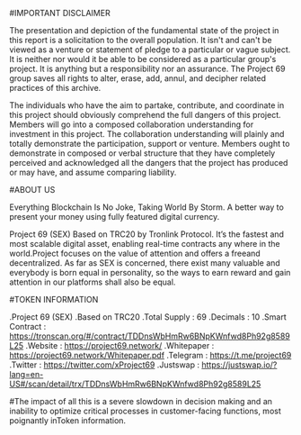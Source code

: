 #IMPORTANT DISCLAIMER

The presentation and depiction of the fundamental state of the project in this report is a solicitation to the overall population. It isn't and can't be viewed as a venture or statement of pledge to a particular or vague subject. It is neither nor would it be able to be considered as a particular group's project. It is anything but a responsibility nor an assurance. The Project 69 group saves all rights to alter, erase, add, annul, and decipher related practices of this archive. 

The individuals who have the aim to partake, contribute, and coordinate in this project should obviously comprehend the full dangers of this project. Members will go into a composed collaboration understanding for investment in this project. The collaboration understanding will plainly and totally demonstrate the participation, support or venture. Members ought to demonstrate in composed or verbal structure that they have completely perceived and acknowledged all the dangers that the project has produced or may have, and assume comparing liability.

#ABOUT US

Everything Blockchain Is No Joke, Taking World By Storm. A better way to present your money using fully featured digital currency.

Project 69 (SEX) Based on TRC20 by Tronlink Protocol. It’s the fastest and most scalable digital asset, enabling real-time contracts any where in the world.Project focuses on the value of attention and offers a freeand decentralized. As far as SEX is concerned, there exist many valuable and everybody is born equal in personality, so the ways to earn reward and gain attention in our platforms shall also be equal.

#TOKEN INFORMATION


.Project 69 (SEX)
.Based on TRC20
.Total Supply    : 69
.Decimals        : 10
.Smart Contract  : https://tronscan.org/#/contract/TDDnsWbHmRw6BNpKWnfwd8Ph92g8589L25
.Website         : https://project69.network/
.Whitepaper      : https://project69.network/Whitepaper.pdf
.Telegram        : https://t.me/project69
.Twitter         : https://twitter.com/xProject69
.Justswap        : https://justswap.io/?lang=en-US#/scan/detail/trx/TDDnsWbHmRw6BNpKWnfwd8Ph92g8589L25



#The  impact  of  all  this  is  a  severe  slowdown  in  decision  making and  an  inability  to  optimize  critical  processes  in  customer-facing functions, most poignantly inToken information.
